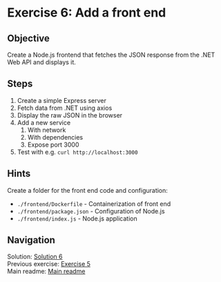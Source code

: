 # Exercise 6: Add a front end

## Objective

Create a Node.js frontend that fetches the JSON response from the .NET Web API and displays it.

## Steps

1. Create a simple Express server
2. Fetch data from .NET using axios
3. Display the raw JSON in the browser
4. Add a new service
   1. With network
   2. With dependencies
   3. Expose port 3000
5. Test with e.g. `curl http://localhost:3000`

## Hints

Create a folder for the front end code and configuration:

* `./frontend/Dockerfile` - Containerization of front end
* `./frontend/package.json` - Configuration of Node.js
* `./frontend/index.js` - Node.js application

## Navigation

Solution: [Solution 6](./solutions/6.web-example/README.md)  
Previous exercise: [Exercise 5](./exercise-5.md)  
Main readme: [Main readme](./README.md)
